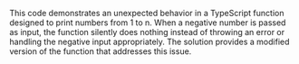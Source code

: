 This code demonstrates an unexpected behavior in a TypeScript function designed to print numbers from 1 to n. When a negative number is passed as input, the function silently does nothing instead of throwing an error or handling the negative input appropriately. The solution provides a modified version of the function that addresses this issue.